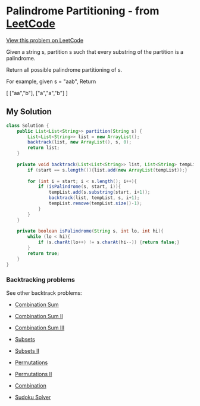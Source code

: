# Palindrome Partitioning - from [LeetCode](https://leetcode.com)
[View this problem on LeetCode](https://leetcode.com/problems/palindrome-partitioning/description/)

Given a string s, partition s such that every substring of the partition is a palindrome.

Return all possible palindrome partitioning of s.

For example, given s = "aab",
Return

[
  ["aa","b"],
  ["a","a","b"]
]

## My Solution
```java
class Solution {
    public List<List<String>> partition(String s) {
        List<List<String>> list = new ArrayList();
        backtrack(list, new ArrayList(), s, 0);
        return list;
    }
    
    private void backtrack(List<List<String>> list, List<String> tempList, String s, int start){
        if (start == s.length()){list.add(new ArrayList(tempList));}
        
        for (int i = start; i < s.length(); i++){
            if (isPalindrome(s, start, i)){
                tempList.add(s.substring(start, i+1));
                backtrack(list, tempList, s, i+1);
                tempList.remove(tempList.size()-1);
            }
        }
    }
    
    private boolean isPalindrome(String s, int lo, int hi){
        while (lo < hi){
            if (s.charAt(lo++) != s.charAt(hi--)) {return false;}
        }
        return true;
    }
}
```

### Backtracking problems
See other backtrack problems:

* [Combination Sum](combination-sum.md)

* [Combination Sum II](combination-sum2.md)

* [Combination Sum III](combination-sum3.md)

* [Subsets](subsets.md)

* [Subsets II](subsets2.md)

* [Permutations](permutations.md)

* [Permutations II](permutations2.md)

* [Combination](combination.md)

* [Sudoku Solver](sudoku-solver.md)